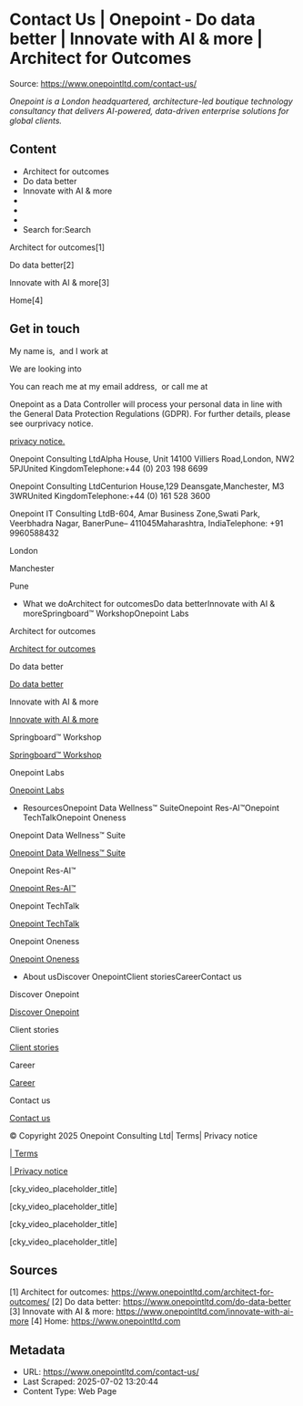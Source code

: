 # Contact Us | Onepoint - Do data better | Innovate with AI & more | Architect for Outcomes

Source: https://www.onepointltd.com/contact-us/

*Onepoint is a London headquartered, architecture-led boutique technology consultancy that delivers AI-powered, data-driven enterprise solutions for global clients.*

## Content

- Architect for outcomes
- Do data better
- Innovate with AI & more
- 
- 
- 
- Search for:Search

Architect for outcomes[1]

Do data better[2]

Innovate with AI & more[3]

Home[4]

## Get in touch


My name is,  and I work at

We are looking into

You can reach me at my email address,  or call me at

Onepoint as a Data Controller will process your personal data in line with the General Data Protection Regulations (GDPR). For further details, please see ourprivacy notice.

[privacy notice.](/policies/privacy-policy/)

Onepoint Consulting LtdAlpha House, Unit 14100 Villiers Road,London, NW2 5PJUnited KingdomTelephone:+44 (0) 203 198 6699

Onepoint Consulting LtdCenturion House,129 Deansgate,Manchester, M3 3WRUnited KingdomTelephone:+44 (0) 161 528 3600

Onepoint IT Consulting LtdB-604, Amar Business Zone,Swati Park, Veerbhadra Nagar, BanerPune– 411045Maharashtra, IndiaTelephone: +91 9960588432

London

Manchester

Pune

- What we doArchitect for outcomesDo data betterInnovate with AI & moreSpringboard™ WorkshopOnepoint Labs

Architect for outcomes

[Architect for outcomes](/architect-for-outcomes/)

Do data better

[Do data better](/do-data-better)

Innovate with AI & more

[Innovate with AI & more](/innovate-with-ai-more/)

Springboard™ Workshop

[Springboard™ Workshop](/onepoint-springboard/)

Onepoint Labs

[Onepoint Labs](/onepoint-labs/)

- ResourcesOnepoint Data Wellness™ SuiteOnepoint Res-AI™Onepoint TechTalkOnepoint Oneness

Onepoint Data Wellness™ Suite

[Onepoint Data Wellness™ Suite](/data-wellness/)

Onepoint Res-AI™

[Onepoint Res-AI™](/onepoint-res-ai/)

Onepoint TechTalk

[Onepoint TechTalk](/techtalk)

Onepoint Oneness

[Onepoint Oneness](/oneness/)

- About usDiscover OnepointClient storiesCareerContact us

Discover Onepoint

[Discover Onepoint](/discover-onepoint/)

Client stories

[Client stories](/client-stories/)

Career

[Career](/career-opportunities/)

Contact us

[Contact us](/contact-us/)

© Copyright 2025 Onepoint Consulting Ltd| Terms| Privacy notice

[| Terms](/policies/)

[| Privacy notice](/policies/privacy-policy/)

[cky_video_placeholder_title]

[cky_video_placeholder_title]

[cky_video_placeholder_title]

[cky_video_placeholder_title]


## Sources

[1] Architect for outcomes: https://www.onepointltd.com/architect-for-outcomes/
[2] Do data better: https://www.onepointltd.com/do-data-better
[3] Innovate with AI & more: https://www.onepointltd.com/innovate-with-ai-more
[4] Home: https://www.onepointltd.com

## Metadata

- URL: https://www.onepointltd.com/contact-us/
- Last Scraped: 2025-07-02 13:20:44
- Content Type: Web Page
